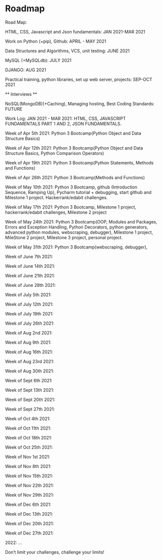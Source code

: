 # Roadmap

Road Map:

HTML, CSS, Javascript and Json fundamentals: JAN 2021-MAR 2021

Work on Python (+pip), Github: APRIL - MAY 2021

Data Structures and Algorithms, VCS, unit testing: JUNE 2021

MySQL (+MySQLdb): JULY 2021

DJANGO: AUG 2021

Practical training, python libraries, set up web server, projects: SEP-OCT 2021

** Interviews **

NoSQL(MongoDB)(+Caching), Managing hosting, Best Coding Standards: FUTURE



Work Log:
JAN 2021 - MAR 2021: HTML, CSS, JAVASCRIPT FUNDAMENTALS PART 1 AND 2, JSON FUNDAMENTALS. 

Week of Apr 5th 2021: Python 3 Bootcamp(Python Object and Data Structure Basics)

Week of Apr 12th 2021: Python 3 Bootcamp(Python Object and Data Structure Basics, Python Comparison Operators)

Week of Apr 19th 2021: Python 3 Bootcamp(Python Statements, Methods and Functions)

Week of Apr 26th 2021: Python 3 Bootcamp(Methods and Functions)


Week of May 10th 2021: Python 3 Bootcamp, github (Introduction Sequence, Ramping Up), Pycharm tutorial + debugging, start github and Milestone 1 project. Hackerrank/edabit challenges.

Week of May 17th 2021: Python 3 Bootcamp, Milestone 1 project, hackerrank/edabit challenges, Milestone 2 project

Week of May 24th 2021: Python 3 Bootcamp(OOP, Modules and Packages, Errors and Exception Handling, Python Decorators, python generators, advanced python modules, webscraping, debugger), Milestone 1 project, MileStone 2 project, Milestone 3 project, personal project.

Week of May 31th 2021: Python 3 Bootcamp(webscraping, debugger),


Week of June 7th 2021: 

Week of June 14th 2021: 

Week of June 21th 2021: 

Week of June 28th 2021: 



Week of July 5th 2021: 

Week of July 12th 2021: 

Week of July 19th 2021: 

Week of July 26th 2021: 



Week of Aug 2nd 2021: 

Week of Aug 9th 2021: 

Week of Aug 16th 2021: 

Week of Aug 23rd 2021:

Week of Aug 30th 2021: 



Week of Sept 6th 2021: 

Week of Sept 13th 2021: 

Week of Sept 20th 2021: 

Week of Sept 27th 2021: 



Week of Oct 4th 2021: 

Week of Oct 11th 2021: 

Week of Oct 18th 2021: 

Week of Oct 25th 2021: 



Week of Nov 1st 2021: 

Week of Nov 8th 2021: 

Week of Nov 15th 2021: 

Week of Nov 22th 2021:

Week of Nov 29th 2021:



Week of Dec 6th 2021: 

Week of Dec 13th 2021: 

Week of Dec 20th 2021: 

Week of Dec 27th 2021: 



2022: ...





Don’t limit your challenges, challenge your limits!










